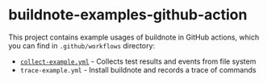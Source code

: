 # buildnote-examples-github-action

This project contains example usages of buildnote in GitHub actions, which you can find in `.github/workflows` directory:

- [`collect-example.yml`](.github/workflows/collect-example.yml) - Collects test results and events from file system
- `trace-example.yml` - Install buildnote and records a trace of commands
